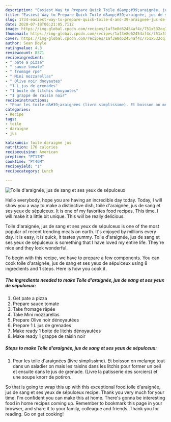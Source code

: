 ```yaml
---
description: "Easiest Way to Prepare Quick Toile d&amp;#39;araignée, jus de sang et ses yeux de sépulceux"
title: "Easiest Way to Prepare Quick Toile d&amp;#39;araignée, jus de sang et ses yeux de sépulceux"
slug: 1734-easiest-way-to-prepare-quick-toile-d-and-39-araignee-jus-de-sang-et-ses-yeux-de-sepulceux
date: 2020-07-18T06:21:05.711Z
image: https://img-global.cpcdn.com/recipes/1af3e8d62454af4c/751x532cq70/toile-daraignee-jus-de-sang-et-ses-yeux-de-sepulceux-photo-principale-de-la-recette.jpg
thumbnail: https://img-global.cpcdn.com/recipes/1af3e8d62454af4c/751x532cq70/toile-daraignee-jus-de-sang-et-ses-yeux-de-sepulceux-photo-principale-de-la-recette.jpg
cover: https://img-global.cpcdn.com/recipes/1af3e8d62454af4c/751x532cq70/toile-daraignee-jus-de-sang-et-ses-yeux-de-sepulceux-photo-principale-de-la-recette.jpg
author: Sean Doyle
ratingvalue: 4.3
reviewcount: 8371
recipeingredient:
- " pate a pizza"
- " sauce tomate"
- " fromage rpe"
- " Mini mozzarellas"
- " Olive noir dnoyautes"
- "1 L jus de grenades"
- "1 boite de litchis dnoyautes"
- "1 grappe de raisin noir"
recipeinstructions:
- "Pour les toile d&#39;araignées (livre simplissime). Et boisson on melange tout dans un saladier on mais les raisins dans les litchis pour former un oeil et ensuite dans le jus de grenade. (Livre la patisserie des sorciers) et une soupe knorr de potiron."
categories:
- Recipe
tags:
- toile
- daraigne
- jus

katakunci: toile daraigne jus 
nutrition: 176 calories
recipecuisine: American
preptime: "PT17M"
cooktime: "PT46M"
recipeyield: "1"
recipecategory: Lunch

---
```



![Toile d&#39;araignée, jus de sang et ses yeux de sépulceux](https://img-global.cpcdn.com/recipes/1af3e8d62454af4c/751x532cq70/toile-daraignee-jus-de-sang-et-ses-yeux-de-sepulceux-photo-principale-de-la-recette.jpg)

Hello everybody, hope you are having an incredible day today. Today, I will show you a way to make a distinctive dish, toile d&#39;araignée, jus de sang et ses yeux de sépulceux. It is one of my favorites food recipes. This time, I will make it a little bit unique. This will be really delicious.



Toile d&#39;araignée, jus de sang et ses yeux de sépulceux is one of the most popular of recent trending meals on earth. It's enjoyed by millions every day. It is easy, it is quick, it tastes yummy. Toile d&#39;araignée, jus de sang et ses yeux de sépulceux is something that I have loved my entire life. They're nice and they look wonderful.


To begin with this recipe, we have to prepare a few components. You can cook toile d&#39;araignée, jus de sang et ses yeux de sépulceux using 8 ingredients and 1 steps. Here is how you cook it.

<!--inarticleads1-->

##### The ingredients needed to make Toile d&#39;araignée, jus de sang et ses yeux de sépulceux:

1. Get  pate a pizza
1. Prepare  sauce tomate
1. Take  fromage râpée
1. Take  Mini mozzarellas
1. Prepare  Olive noir dénoyautées
1. Prepare 1 L jus de grenades
1. Make ready 1 boite de litchis dénoyautées
1. Make ready 1 grappe de raisin noir




<!--inarticleads2-->

##### Steps to make Toile d&#39;araignée, jus de sang et ses yeux de sépulceux:

1. Pour les toile d&#39;araignées (livre simplissime). Et boisson on melange tout dans un saladier on mais les raisins dans les litchis pour former un oeil et ensuite dans le jus de grenade. (Livre la patisserie des sorciers) et une soupe knorr de potiron.




So that is going to wrap this up with this exceptional food toile d&#39;araignée, jus de sang et ses yeux de sépulceux recipe. Thank you very much for your time. I'm confident you can make this at home. There's gonna be interesting food in home recipes coming up. Remember to bookmark this page in your browser, and share it to your family, colleague and friends. Thank you for reading. Go on get cooking!
